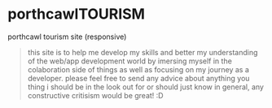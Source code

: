 # porthcawlTOURISM
porthcawl tourism site (responsive)
>this site is to help me develop my skills and better my understanding of the web/app development world by imersing myself in the
 colaboration side of things as well as focusing on my journey as a developer.
 >please feel free to send any advice about anything you thing i should be in the look out for or should just know in general, any
  constructive critisism would be great! :D
